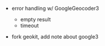 
* error handling w/ GoogleGeocoder3
  * empty result
  * timeout

* fork geokit, add note about google3
